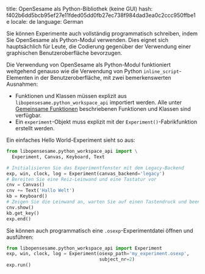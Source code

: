 title: OpenSesame als Python-Bibliothek (keine GUI)
hash: f402b6dd5bcb95ef27e11fded05dd0fb27ec738f984dad3ea0c2ccc950ffbe1e
locale: de
language: German

Sie können Experimente auch vollständig programmatisch schreiben, indem Sie OpenSesame als Python-Modul verwenden. Dies eignet sich hauptsächlich für Leute, die Codierung gegenüber der Verwendung einer graphischen Benutzeroberfläche bevorzugen.

Die Verwendung von OpenSesame als Python-Modul funktioniert weitgehend genauso wie die Verwendung von Python `inline_script`-Elementen in der Benutzeroberfläche, mit zwei bemerkenswerten Ausnahmen:

- Funktionen und Klassen müssen explizit aus `libopensesame.python_workspace_api` importiert werden. Alle unter [Gemeinsame Funktionen](%url:manual/python/common%) beschriebenen Funktionen und Klassen sind verfügbar.
- Ein `experiment`-Objekt muss explizit mit der `Experiment()`-Fabrikfunktion erstellt werden.

Ein einfaches Hello World-Experiment sieht so aus:

```python
from libopensesame.python_workspace_api import \
  Experiment, Canvas, Keyboard, Text

# Initialisieren Sie das Experimentfenster mit dem Legacy-Backend
exp, win, clock, log = Experiment(canvas_backend='legacy')
# Bereiten Sie eine Reiz-Leinwand und eine Tastatur vor
cnv = Canvas()
cnv += Text('Hallo Welt')
kb = Keyboard()
# Zeigen Sie die Leinwand an, warten Sie auf einen Tastendruck und beenden Sie dann das Experiment
cnv.show()
kb.get_key()
exp.end()
```

Sie können auch programmatisch eine `.osexp`-Experimentdatei öffnen und ausführen:

```python
from libopensesame.python_workspace_api import Experiment
exp, win, clock, log = Experiment(osexp_path='my_experiment.osexp',
                                  subject_nr=2)
exp.run()
```